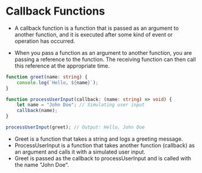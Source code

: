 # Callback Functions

* A callback function is a function that is passed as an argument to another function, and it is executed after some kind of event or operation has occurred.

* When you pass a function as an argument to another function, you are passing a reference to the function. The receiving function can then call this reference at the appropriate time.

```ts
function greet(name: string) {
    console.log(`Hello, ${name}`);
}

function processUserInput(callback: (name: string) => void) {
    let name = "John Doe"; // Simulating user input
    callback(name);
}

processUserInput(greet); // Output: Hello, John Doe
```

* Greet is a function that takes a string and logs a greeting message.
* ProcessUserInput is a function that takes another function (callback) as an argument and calls it with a simulated user input.
* Greet is passed as the callback to processUserInput and is called with the name "John Doe".